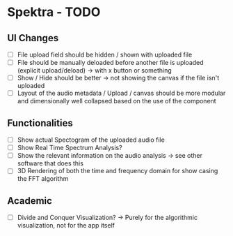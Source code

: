 # Spektra - TODO

## UI Changes

- [ ] File upload field should be hidden / shown with uploaded file
- [ ] File should be manually deloaded before another file is uploaded (explicit upload/deload) -> with x button or something
- [ ] Show / Hide should be better -> not showing the canvas if the file isn't uploaded
- [ ] Layout of the audio metadata / Upload / canvas should be more modular and dimensionally well collapsed based on the use of the component

## Functionalities

- [ ] Show actual Spectogram of the uploaded audio file
- [ ] Show Real Time Spectrum Analysis?
- [ ] Show the relevant information on the audio analysis -> see other software that does this
- [ ] 3D Rendering of both the time and frequency domain for show casing the FFT algorithm

## Academic

- [ ] Divide and Conquer Visualization? -> Purely for the algorithmic visualization, not for the app itself
